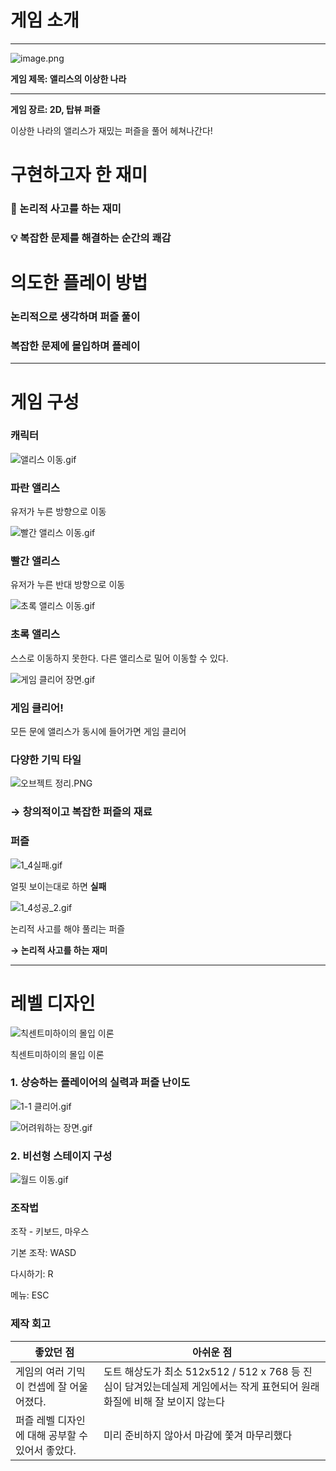 # 게임 소개

---

![image.png](Images/01.png)

**게임 제목: 앨리스의 이상한 나라**

---

**게임 장르: 2D, 탑뷰 퍼즐**

이상한 나라의 앨리스가 재밌는 퍼즐을 풀어 헤쳐나간다!

# 구현하고자 한 재미

<aside>

### 🧐 논리적 사고를 하는 재미

### 💡 복잡한 문제를 해결하는 순간의 쾌감

</aside>

# 의도한 플레이 방법

<aside>

### 논리적으로 생각하며 퍼즐 풀이

### 복잡한 문제에 몰입하며 플레이

</aside>

---

# 게임 구성

### 캐릭터

![앨리스 이동.gif](Images/02.gif)

### 파란 앨리스

유저가 누른 방향으로 이동

![빨간 앨리스 이동.gif](Images/03.gif)

### 빨간 앨리스

유저가 누른 반대 방향으로 이동

![초록 앨리스 이동.gif](Images/04.gif)

### 초록 앨리스

스스로 이동하지 못한다. 다른 앨리스로 밀어 이동할 수 있다. 

![게임 클리어 장면.gif](Images/05.gif)

### **게임 클리어!**

모든 문에 앨리스가 동시에 들어가면 게임 클리어

### 다양한 기믹 타일

![오브젝트 정리.PNG](Images/06.png)

### → 창의적이고 복잡한 퍼즐의 재료

### 퍼즐

![1_4실패.gif](Images/07.gif)

얼핏 보이는대로 하면 **실패**

![1_4성공_2.gif](Images/08.gif)

논리적 사고를 해야 풀리는 퍼즐

**→ 논리적 사고를 하는 재미**

---

# 레벨 디자인

![칙센트미하이의 몰입 이론](Images/09.png)

칙센트미하이의 몰입 이론

### 1. 상승하는 플레이어의 실력과 퍼즐 난이도

![1-1 클리어.gif](Images/10.gif)

![어려워하는 장면.gif](Images/11.gif)

### 2. 비선형 스테이지 구성

![월드 이동.gif](Images/12.gif)

### 조작법

조작 - 키보드, 마우스

기본 조작: WASD

다시하기: R

메뉴: ESC

### 제작 회고

| 좋았던 점 | 아쉬운 점 |
| --- | --- |
| 게임의 여러 기믹이 컨셉에 잘 어울어졌다. | 도트 해상도가 최소 512x512 / 512 x 768 등 진심이 담겨있는데실제 게임에서는 작게 표현되어 원래 화질에 비해 잘 보이지 않는다 |
| 퍼즐 레벨 디자인에 대해 공부할 수 있어서 좋았다. | 미리 준비하지 않아서 마감에 쫓겨 마무리했다 |
